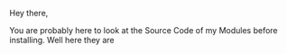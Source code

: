 Hey there,

You are probably here to look at the Source Code of my Modules before installing. Well here they are
